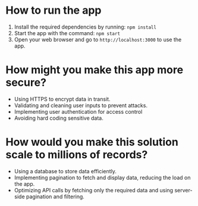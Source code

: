 # How to run the app

1. Install the required dependencies by running: `npm install`
2. Start the app with the command: `npm start`
3. Open your web browser and go to `http://localhost:3000` to use the app.

# How might you make this app more secure?

- Using HTTPS to encrypt data in transit.
- Validating and cleaning user inputs to prevent attacks.
- Implementing user authentication for access control
- Avoiding hard coding sensitive data.

# How would you make this solution scale to millions of records?

- Using a database to store data efficiently.
- Implementing pagination to fetch and display data, reducing the load on the app.
- Optimizing API calls by fetching only the required data and using server-side pagination and filtering.
